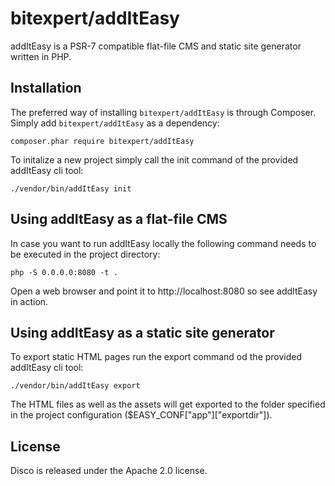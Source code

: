 # bitexpert/addItEasy

addItEasy is a PSR-7 compatible flat-file CMS and static site generator written in PHP.

## Installation

The preferred way of installing `bitexpert/addItEasy` is through Composer. Simply add `bitexpert/addItEasy` as a dependency:

```
composer.phar require bitexpert/addItEasy
```

To initalize a new project simply call the init command of the provided addItEasy cli tool:

```
./vendor/bin/addItEasy init
```

## Using addItEasy as a flat-file CMS

In case you want to run addItEasy locally the following command needs to be executed in the project directory:

```
php -S 0.0.0.0:8080 -t .
```

Open a web browser and point it to http://localhost:8080 so see addItEasy in action.

## Using addItEasy as a static site generator

To export static HTML pages run the export command od the provided addItEasy cli tool:

```
./vendor/bin/addItEasy export
```

The HTML files as well as the assets will get exported to the folder specified in the project configuration 
($EASY_CONF["app"]["exportdir"]).

## License

Disco is released under the Apache 2.0 license.
